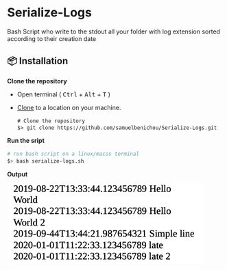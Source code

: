 # Serialize-Logs
Bash Script who write to the stdout all your folder with log extension sorted according to their creation date

## 📦 Installation

**Clone the repository**

- Open terminal ( <kbd>Ctrl</kbd> + <kbd>Alt</kbd> + <kbd>T</kbd> )

- [Clone](https://help.github.com/en/github/creating-cloning-and-archiving-repositories/cloning-a-repository) to a location on your machine.

  ```shell
  # Clone the repository
  $> git clone https://github.com/samuelbenichou/Serialize-Logs.git
  ```
**Run the sript**

```bash
# run bash script on a linux/macos terminal
$> bash serialize-logs.sh
```
**Output**

![alt text](https://github.com/samuelbenichou/Serialize-Logs/blob/master/bashOutput.png)
